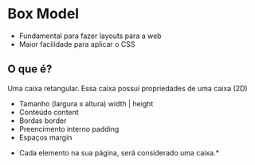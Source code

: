 # Box Model

- Fundamental para fazer layouts para a web
- Maior facilidade para aplicar o CSS

## O que é?

Uma caixa retangular.
Essa caixa possui propriedades de uma caixa (2D)

- Tamanho (largura x altura)    width | height
- Conteúdo                      content
- Bordas                        border
- Preencimento interno          padding
- Espaços                       margin

* Cada elemento na sua página, será considerado uma caixa.*